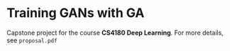 # Training GANs with GA

Capstone project for the course **CS4180 Deep Learning**. For more details, see ```proposal.pdf```